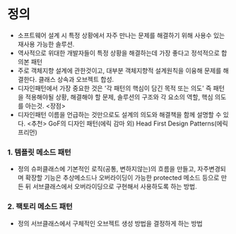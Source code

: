 # 정의
- 소프트웨어 설계 시 특정 상황에서 자주 만나는 문제를 해결하기 위해 사용수 있는 재사용 가능한 솔루션.
- 역사적으로 위대한 개발자들이 특정 상황을 해결하는데 가장 좋다고 정석적으로 합의본 패턴
- 주로 객체지향 설계에 관한것이고, 대부분 객체지향적 설계원칙을 이융해 문제를 해결한다.
클래스 상속과 오브젝트 합성.
- 디자인패턴에서 가장 중요한 것은 '각 패턴의 핵심이 담긴 목적 또는 의도'
즉 패턴을 적용해야될 상황, 해결해야 할 문제, 솔루션의 구조와 각 요소의 역할, 핵심 의도를 아는것.
<장점>
- 디자인패턴 이름을 언급하는 것만으로도 설계의 의도와 해결책을 함께 설명할 수 있다.
<추천>
GoF의 디자인 패턴(에릭 감마 외)
Head First Design Patterns(에릭 프리먼)


### 1. 템플릿 메소드 패턴
- 정의
  슈퍼클래스에 기본적인 로직(공통, 변하지않는)의 흐름을 만들고,
  자주변경되며 확장할 기능은 추상메소드나 오버라이딩이 가능한 protected 메소드 등으로 만든 뒤
  서브클래스에서 오버라이딩으로 구현해서 사용하도록 하는 방법.


### 2. 팩토리 메소드 패턴
- 정의
서브클래스에서 구체적인 오브젝트 생성 방법을 결정하게 하는 방법
